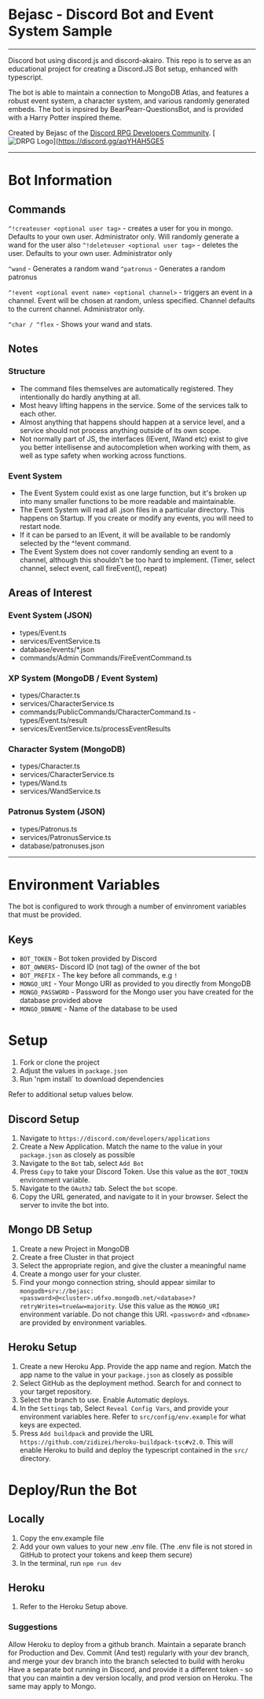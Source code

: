 # Bejasc - Discord Bot and Event System Sample

---

Discord bot using discord.js and discord-akairo.
This repo is to serve as an educational project for creating a Discord.JS Bot setup, enhanced with typescript.

The bot is able to maintain a connection to MongoDB Atlas, and features a robust event system, a character system, and various randomly generated embeds.
The bot is inpsired by BearPearr-QuestionsBot, and is provided with a Harry Potter inspired theme.

Created by Bejasc of the [Discord RPG Developers Community](https://discord.gg/aqYHAH5GE5).
[![DRPG Logo](https://media.discordapp.net/attachments/744458215600816171/744531805016686592/drpg.png?width=340&height=270)](https://discord.gg/aqYHAH5GE5

---

# Bot Information

## Commands

`^!createuser <optional user tag>` - creates a user for you in mongo. Defaults to your own user. Administrator only. Will randomly generate a wand for the user also
`^!deleteuser <optional user tag>` - deletes the user. Defaults to your own user. Administrator only

`^wand` - Generates a random wand
`^patronus` - Generates a random patronus

`^!event <optional event name> <optional channel>` - triggers an event in a channel. Event will be chosen at random, unless specified. Channel defaults to the current channel. Administrator only.

`^char / ^flex` - Shows your wand and stats.

## Notes

### Structure

- The command files themselves are automatically registered. They intentionally do hardly anything at all.
- Most heavy lifting happens in the service. Some of the services talk to each other.
- Almost anything that happens should happen at a service level, and a service should not process anything outside of its own scope.
- Not normally part of JS, the interfaces (IEvent, IWand etc) exist to give you better intellisense and autocompletion when working with them, as well as type safety when working across functions.

### Event System

- The Event System could exist as one large function, but it's broken up into many smaller functions to be more readable and maintainable.
- The Event System will read all .json files in a particular directory. This happens on Startup. If you create or modify any events, you will need to restart node.
- If it can be parsed to an IEvent, it will be available to be randomly selected by the ^!event command.
- The Event System does not cover randomly sending an event to a channel, although this shouldn't be too hard to implement. (Timer, select channel, select event, call fireEvent(), repeat)

## Areas of Interest

### Event System (JSON)

- types/Event.ts
- services/EventService.ts
- database/events/\*.json
- commands/Admin Commands/FireEventCommand.ts

### XP System (MongoDB / Event System)

- types/Character.ts
- services/CharacterService.ts
- commands/PublicCommands/CharacterCommand.ts
  -types/Event.ts/result
- services/EventService.ts/processEventResults

### Character System (MongoDB)

- types/Character.ts
- services/CharacterService.ts
- types/Wand.ts
- services/WandService.ts

### Patronus System (JSON)

- types/Patronus.ts
- services/PatronusService.ts
- database/patronuses.json

---

# Environment Variables

The bot is configured to work through a number of envinroment variables that must be provided.

## Keys

- `BOT_TOKEN` - Bot token provided by Discord
- `BOT_OWNERS`- Discord ID (not tag) of the owner of the bot
- `BOT_PREFIX` - The key before all commands, e.g `!`
- `MONGO_URI` - Your Mongo URI as provided to you directly from MongoDB
- `MONGO_PASSWORD` - Password for the Mongo user you have created for the database provided above
- `MONGO_DBNAME` - Name of the database to be used

# Setup

1. Fork or clone the project
2. Adjust the values in `package.json`
3. Run 'npm install` to download dependencies

Refer to additional setup values below.

## Discord Setup

1. Navigate to `https://discord.com/developers/applications`
2. Create a New Application. Match the name to the value in your `package.json` as closely as possible
3. Navigate to the `Bot` tab, select `Add Bot`
4. Press `Copy` to take your Discord Token. Use this value as the `BOT_TOKEN` environment variable.
5. Navigate to the `OAuth2` tab. Select the `bot` scope.
6. Copy the URL generated, and navigate to it in your browser. Select the server to invite the bot into.

## Mongo DB Setup

1. Create a new Project in MongoDB
2. Create a free Cluster in that project
3. Select the appropriate region, and give the cluster a meaningful name
4. Create a mongo user for your cluster.
5. Find your mongo connection string, should appear similar to `mongodb+srv://bejasc:<password>@<cluster>.u6fxo.mongodb.net/<database>?retryWrites=true&w=majority`. Use this value as the `MONGO_URI` environment variable. Do not change this URI. `<password>` and `<dbname>` are provided by environment variables.

## Heroku Setup

1. Create a new Heroku App. Provide the app name and region. Match the app name to the value in your `package.json` as closely as possible
2. Select GitHub as the deployment method. Search for and connect to your target repository.
3. Select the branch to use. Enable Automatic deploys.
4. In the `Settings` tab, Select `Reveal Config Vars`, and provide your environment variables here. Refer to `src/config/env.example` for what keys are expected.
5. Press `Add buildpack` and provide the URL `https://github.com/zidizei/heroku-buildpack-tsc#v2.0`. This will enable Heroku to build and deploy the typescript contained in the `src/` directory.

# Deploy/Run the Bot

## Locally

1. Copy the env.example file
2. Add your own values to your new .env file. (The .env file is not stored in GitHub to protect your tokens and keep them secure)
3. In the terminal, run `npm run dev`

## Heroku

1. Refer to the Heroku Setup above.

### Suggestions

Allow Heroku to deploy from a github branch.
Maintain a separate branch for Production and Dev. Commit (And test) regularly with your dev branch, and merge your dev branch into the branch selected to build with heroku
Have a separate bot running in Discord, and provide it a different token - so that you can maintin a dev version locally, and prod version on Heroku. The same may apply to Mongo.
